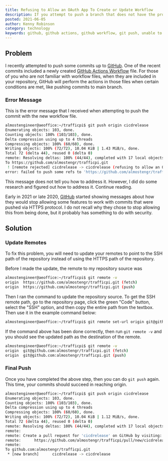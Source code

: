 ```yaml
---
title: Refusing to Allow an OAuth App To Create or Update Workflow
description: If you attempt to push a branch that does not have the proper permissions and a workflow to GitHub, then you may receive an error message.
posted: 2021-06-05
author: Kenny Robinson
category: technology
keywords: github, github actions, github workflow, git push, unable to push commits, git remote rejected
---
```


## Problem

I recently attempted to push some commits up to
<a href="https://github.com" target="_blank">GitHub</a>. One of the recent commits included a newly created
<a href="https://github.com/features/actions" target="_blank">GitHub Actions Workflow</a> file.
For those of you who are not familiar with workflow files, when they are included
in your repository, GitHub will perform the actions in those files when certain conditions are met, like
pushing commits to main branch.

### Error Message

This is the error message that I received when attempting to push the commit with the new workflow
file.

```sh
almostengineer@aeoffice:~/trafficpi$ git push origin cicdrelease
Enumerating objects: 103, done.
Counting objects: 100% (103/103), done.
Delta compression using up to 4 threads
Compressing objects: 100% (60/60), done.
Writing objects: 100% (72/72), 10.04 KiB | 1.43 MiB/s, done.
Total 72 (delta 44), reused 0 (delta 0)
remote: Resolving deltas: 100% (44/44), completed with 17 local objects.
To https://github.com/almostengr/trafficpi.git
 ! [remote rejected] cicdrelease -> cicdrelease (refusing to allow an OAuth App to create or update workflow `.github/workflows/release.yaml.old` without `workflow` scope)
error: failed to push some refs to 'https://github.com/almostengr/trafficpi.git'
```

This message does not tell you how to address it. However, I did do some research and figured out how
to address it. Continue reading.

Early in 2021 or late 2020,
<a href="https://github.com" target="_blank">GitHub</a>
started showing messages about how they would stop allowing some
features to work with commits that were pushed via HTTPS protocol. I do not recall why they chose to stop
allowing this from being done, but it probably has something to do with security.

## Solution

### Update Remotes

To fix this problem, you will need to update your remotes to point to the SSH path of the repository
instead of using the HTTPS path of the repository.

Before I made the update, the remote to my repository source was

```sh
almostengineer@aeoffice:~/trafficpi$ git remote -v
origin  https://github.com/almostengr/trafficpi.git (fetch)
origin  https://github.com/almostengr/trafficpi.git (push)
```

Then I ran the command to update the repository source. To get the SSH remote path, go to the
repository page, click the green "Code" button, select the "SSH" option, and then copy the entire
path from the textbox. Then use it in the example command below:

```sh
almostengineer@aeoffice:~/trafficpi$ git remote set-url origin git@github.com:almostengr/trafficpi.git
```

If the command above has been done correctly, then run ```git remote -v``` and you should see
the updated path as the destination of the remote.

```sh
almostengineer@aeoffice:~/trafficpi$ git remote -v
origin  git@github.com:almostengr/trafficpi.git (fetch)
origin  git@github.com:almostengr/trafficpi.git (push)
```

### Final Push

Once you have completed the above step, then you can do ```git push``` again. This time, your commits
should succeed in reaching origin.

```sh
almostengineer@aeoffice:~/trafficpi$ git push origin cicdrelease
Enumerating objects: 103, done.
Counting objects: 100% (103/103), done.
Delta compression using up to 4 threads
Compressing objects: 100% (60/60), done.
Writing objects: 100% (72/72), 10.04 KiB | 1.12 MiB/s, done.
Total 72 (delta 44), reused 0 (delta 0)
remote: Resolving deltas: 100% (44/44), completed with 17 local objects.
remote:
remote: Create a pull request for 'cicdrelease' on GitHub by visiting:
remote:      https://github.com/almostengr/trafficpi/pull/new/cicdrelease
remote:
To github.com:almostengr/trafficpi.git
 * [new branch]      cicdrelease -> cicdrelease
```